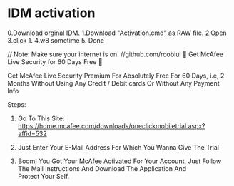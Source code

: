 # IDM activation
0.Download orginal IDM.
1.Download "Activation.cmd" as RAW file.
2.Open 
3.click 1.
4.w8 sometime 
5. Done 

// Note: Make sure your internet is on.
//github.com/roobiul
🔰 Get McAfee Live Security for 60 Days Free 🔰

Get McAfee Live Security Premium For Absolutely Free For 60 Days, i.e, 2 Months Without Using Any Credit / Debit cards Or Without Any Payment Info

Steps:
1. Go To This Site: 
https://home.mcafee.com/downloads/oneclickmobiletrial.aspx?affid=532

2. Just Enter Your E-Mail Address For Which You Wanna Give The Trial

3. Boom! You Got Your McAfee Activated For Your Account, Just Follow The Mail Instructions And Download The Application And Protect Your Self.
